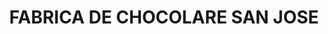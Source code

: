 ---
title: "FABRICA DE CHOCOLARE SAN JOSE"
url: /san-vicente-de-chucuri/fabrica-de-chocolare-san-jose/
shop: Schokolade
---